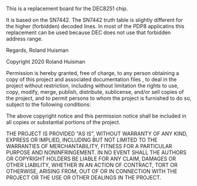 This is a replacement board for the DEC8251 chip.

It is based on the SN7442. The SN7442 truth table
is slightly different for the higher (forbidden) decoded lines.
In most of the PDP8 applicatins this replacement can be used
because DEC does not use that forbidden address range.

Regards, Roland Huisman

Copyright 2020 Roland Huisman

Permission is hereby granted, free of charge, to any person obtaining a copy of this project and associated documentation files , to deal in the project without restriction, including without limitation the rights to use, copy, modify, merge, publish, distribute, sublicense, and/or sell copies of the project, and to permit persons to whom the project is furnished to do so, subject to the following conditions:

The above copyright notice and this permission notice shall be included in all copies or substantial portions of the project.

THE PROJECT IS PROVIDED "AS IS", WITHOUT WARRANTY OF ANY KIND, EXPRESS OR IMPLIED, INCLUDING BUT NOT LIMITED TO THE WARRANTIES OF MERCHANTABILITY, FITNESS FOR A PARTICULAR PURPOSE AND NONINFRINGEMENT. IN NO EVENT SHALL THE AUTHORS OR COPYRIGHT HOLDERS BE LIABLE FOR ANY CLAIM, DAMAGES OR OTHER LIABILITY, WHETHER IN AN ACTION OF CONTRACT, TORT OR OTHERWISE, ARISING FROM, OUT OF OR IN CONNECTION WITH THE PROJECT OR THE USE OR OTHER DEALINGS IN THE PROJECT.
